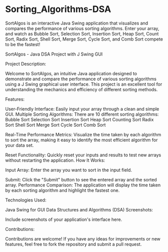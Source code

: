# Sorting_Algorithms-DSA
SortAlgos is an interactive Java Swing application that visualizes and compares the performance of various sorting algorithms. Enter your array, and watch as Bubble Sort, Selection Sort, Insertion Sort, Heap Sort, Count Sort, Radix Sort, Shell Sort, Merge Sort, Cycle Sort, and Comb Sort compete to be the fastest!

SortAlgos - Java DSA Project with J Swing GUI

Project Description:

Welcome to SortAlgos, an intuitive Java application designed to demonstrate and compare the performance of various sorting algorithms using a J Swing graphical user interface. This project is an excellent tool for understanding the mechanics and efficiency of different sorting methods.

Features:

User-Friendly Interface: Easily input your array through a clean and simple GUI.
Multiple Sorting Algorithms: There are 10 different sorting algorithms:
Bubble Sort
Selection Sort
Insertion Sort
Heap Sort
Counting Sort
Radix Sort
Shell Sort
Merge Sort
Cycle Sort
Comb Sort

Real-Time Performance Metrics: Visualize the time taken by each algorithm to sort the array, making it easy to identify the most efficient algorithm for your data set.

Reset Functionality: Quickly reset your inputs and results to test new arrays without restarting the application.
How It Works:

Input Array: Enter the array you want to sort in the input field.

Submit: Click the "Submit" button to see the entered array and the sorted array.
Performance Comparison: The application will display the time taken by each sorting algorithm and highlight the fastest one.

Technologies Used:

Java
Swing for GUI
Data Structures and Algorithms (DSA)
Screenshots:

Include screenshots of your application's interface here.

Contributions:

Contributions are welcome! If you have any ideas for improvements or new features, feel free to fork the repository and submit a pull request.
